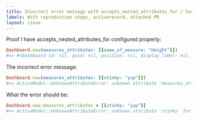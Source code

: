 ```yaml
---
title: Incorrect error message with accepts_nested_attributes_for / has_many
labels: With reproduction steps, activerecord, attached PR
layout: issue
---
```


Proof I have accepts_nested_attributes_for configured properly:

``` ruby
Dashboard.new(measures_attributes: [{name_of_measure: "Height"}])
#=> #<Dashboard id: nil, guid: nil, position: nil, display_label: nil, created_at: nil, updated_at: nil>
```

The incorrect error message:

``` ruby
Dashboard.new(measures_attributes: [{stinky: "yup"}])
#=> ActiveModel::UnknownAttributeError: unknown attribute 'measures_attributes' for Dashboard.
```

What the error should be:

``` ruby
Dashboard.new.measures_attributes = [{stinky: "yup"}]
#=> ActiveModel::UnknownAttributeError: unknown attribute 'stinky' for Measure.
```

